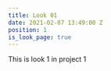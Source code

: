 ```yaml
---
title: Look 01
date: 2021-02-07 13:49:00 Z
position: 1
is_look_page: true
---
```


This is look 1 in project 1